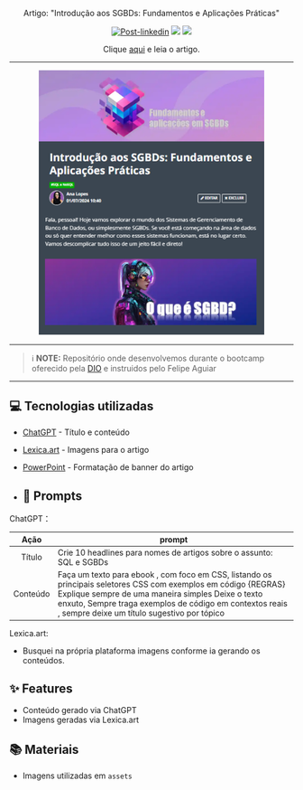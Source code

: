 <p align="center"> 
   Artigo: "Introdução aos SGBDs: Fundamentos e Aplicações Práticas"
</p> 
<p align="center">
<a href="https://linkedin.com/in/ana-meliti/"><img src="https://img.shields.io/badge/Project-Prompts-darkblue" alt="Post-linkedin"></a>
<img src="https://img.shields.io/badge/Language-Python-darkviolet"> 
<img src="https://img.shields.io/github/commit-activity/t/Anameliti/podcast-prompts-by-ia/main?color=violet"> 
</p>

<p align="center"> Clique <a href="https://web.dio.me/articles/introducao-aos-sgbds-fundamentos-e-aplicacoes-praticas?back=%2Farticles&page=1&order=oldest">aqui</a> e leia o artigo.</p>

-----

<p align="center">
<img 
    src="./assets/artigo.PNG"
    width="400"  
/>
</p>

-----

 > ℹ️ **NOTE:** Repositório onde desenvolvemos durante o bootcamp oferecido pela [DIO](www.dio.com.br) e instruidos pelo Felipe Aguiar

------

## 💻 Tecnologias utilizadas

- [ChatGPT](https://chat.openai.com/) - Título e conteúdo
- [Lexica.art](https://lexica.art/) - Imagens para o artigo
- [PowerPoint](https://www.microsoft.com/pt-br/microsoft-365/powerpoint) - Formatação de banner do artigo

- ## 🧠 Prompts
ChatGPT：

|   Ação   | prompt                                                                                                                                                                                                                                                                         |
| :------: | ------------------------------------------------------------------------------------------------------------------------------------------------------------------------------------------------------------------------------------------------------------------------------ |
|  Título  | Crie 10 headlines para nomes de artigos sobre o assunto: SQL e SGBDs                                                         |
| Conteúdo | Faça um texto para ebook , com foco em CSS, listando os principais seletores CSS com exemplos em código {REGRAS} Explique sempre de uma maneira simples Deixe o texto enxuto, Sempre traga exemplos de código em contextos reais , sempre deixe um título sugestivo por tópico |


Lexica.art:

- Busquei na própria plataforma imagens conforme ia gerando os conteúdos.


## ✨ Features

- Conteúdo gerado via ChatGPT
- Imagens geradas via Lexica.art

## 📚 Materiais

- Imagens utilizadas em `assets`
